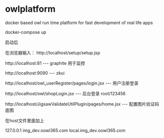 # owlplatform
docker based owl run time platform for fast development of real life apps

docker-compose up

启动后

在浏览器输入：
http://localhost/setup/setup.jsp

http://localhost:81 --- graphite 用于监控

http://localhost:9090 --- zkui

http://localhost/owl_userRegister/pages/login.jsx --- 用户注册登录

http://localhost/owl/shopLogin.jsx --- 后台登录 root/123456

http://localhost/JigsawValidateUtilPlugin/pages/home.jsx --- 配置图片验证码底图



在host文件里面加上

127.0.0.1 img_dev.oowl365.com local.img_dev.oowl365.com


